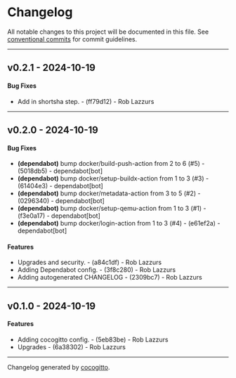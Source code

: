# Changelog
All notable changes to this project will be documented in this file. See [conventional commits](https://www.conventionalcommits.org/) for commit guidelines.

- - -
## v0.2.1 - 2024-10-19
#### Bug Fixes
- Add in shortsha step. - (ff79d12) - Rob Lazzurs

- - -

## v0.2.0 - 2024-10-19
#### Bug Fixes
- **(dependabot)** bump docker/build-push-action from 2 to 6 (#5) - (5018db5) - dependabot[bot]
- **(dependabot)** bump docker/setup-buildx-action from 1 to 3 (#3) - (61404e3) - dependabot[bot]
- **(dependabot)** bump docker/metadata-action from 3 to 5 (#2) - (0296340) - dependabot[bot]
- **(dependabot)** bump docker/setup-qemu-action from 1 to 3 (#1) - (f3e0a17) - dependabot[bot]
- **(dependabot)** bump docker/login-action from 1 to 3 (#4) - (e61ef2a) - dependabot[bot]
#### Features
- Upgrades and security. - (a84c1df) - Rob Lazzurs
- Adding Dependabot config. - (3f8c280) - Rob Lazzurs
- Adding autogenerated CHANGELOG - (2309bc7) - Rob Lazzurs

- - -

## v0.1.0 - 2024-10-19
#### Features
- Adding cocogitto config. - (5eb83be) - Rob Lazzurs
- Upgrades - (6a38302) - Rob Lazzurs

- - -

Changelog generated by [cocogitto](https://github.com/cocogitto/cocogitto).
